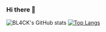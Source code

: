 ### Hi there 👋



![BL4CK's GitHub stats](https://github-readme-stats.vercel.app/api?username=FuckingBL4CK&show_icons=true&theme=tokyonight)
[![Top Langs](https://github-readme-stats.vercel.app/api/top-langs/?username=FuckingBL4CK&theme=tokyonight)](https://github.com/anuraghazra/github-readme-stats)


